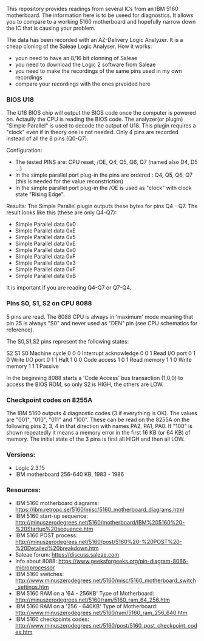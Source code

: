 This repository provides readings from several ICs from an IBM 5160 motherboard. The information here is to be useed for diagnostics. It allows you to compare to a working 5160 motherboard and hopefully narrow down the IC that is causing your problem.

The data has been recorded with an AZ-Delivery Logic Analyzer. It is a cheap cloning of the Saleae Logic Analyser. How it works:

- youn need to have an 8/16 bit clonning of Saleae
- you need to download the Logic 2 software from Saleae
- you need to make the recordings of the same pins used in my own recordings
- compare your recordings with the ones prvoided here 


### BIOS U18

The U18 BIOS chip will output the BIOS code once the computer is powered on. Actaully the CPU is reading the BIOS code. The analyzer(or plugin) "Simple Parallel" is used to decode the output of U18. This plugin requires a "clock" even if in theory one is not needed. Only 4 pins are recorded instead of all the 8 pins (Q0-Q7).

Configuration:
- The tested PINS are: CPU reset, /OE, Q4, Q5, Q6, Q7 (named also D4, D5 ...)
- In the simple parallel port plug-in the pins are ordered : Q4, Q5, Q6, Q7 (this is needed for the value reconstriction)
- In the simple parallel port plug-in the /OE is used as "clock" with clock state "Rising Edge".

Results:
The Simple Parallel plugin outputs these bytes for pins Q4 - Q7. The result looks like this (these are only Q4-Q7):

- Simple Parallel	data 0x0
- Simple Parallel	data 0xE
- Simple Parallel	data 0x5
- Simple Parallel	data 0xE
- Simple Parallel	data 0x0
- Simple Parallel	data 0xF
- Simple Parallel	data 0x3
- Simple Parallel	data 0xF
- Simple Parallel	data 0xB

It is important if you are reading Q4-Q7 or Q7-Q4. 

### Pins S0, S1, S2 on CPU 8088 
5 pins are read. The 8088 CPU is always in 'maximum' mode meaning that pin 25 is always "S0" and never used as "DEN" pin (see CPU schematics for reference).

The S0,S1,S2 pins represent the following states:

S2 S1 S0 Machine cycle
0 0 0 Interrupt acknowledge
0 0 1 Read I/O port
0 1 0 Write I/O port
0 1 1 Halt
1 0 0 Code access
1 0 1 Read memory
1 1 0 Write memory
1 1 1 Passive

In the beginning 8088 starts a 'Code Access' bus transaction (1,0,0) to access the BIOS ROM, so only S2 is HIGH, the others are LOW. 

### Checkpoint codes on 8255A

The IBM 5160 outputs 4 diagnostic codes (3 if everything is OK). The values are "001", "010", "011" and "100". These can be read on the 8255A on the following pins 2, 3, 4 in that direction with names PA2, PA1, PA0. If "100" is shown repeatedly it means a memory error in the first 16 KB (or 64 KB) of memory. The initial state of the 3 pins is first all HIGH and then all LOW.

### Versions:
- Logic 2.3.15
- IBM motherboard 256-640 KB, 1983 - 1986

### Resources:
- IBM 5160 motherboard diagrams: https://ibm.retropc.se/5160/misc/5160_motherboard_diagrams.html
- IBM 5160 start-up sequence: http://minuszerodegrees.net/5160/motherboard/IBM%205160%20-%20Startup%20sequence.htm
- IBM 5160 POST process: http://minuszerodegrees.net/5160/post/5160%20-%20POST%20-%20Detailed%20breakdown.htm
- Saleae forum: https://discuss.saleae.com
- Info about 8088: https://www.geeksforgeeks.org/pin-diagram-8086-microprocessor
- IBM 5160 switches: http://www.minuszerodegrees.net/5160/misc/5160_motherboard_switch_settings.htm
- IBM 5160 RAM on a '64 - 256KB' Type of Motherboard: http://minuszerodegrees.net/5160/ram/5160_ram_64_256.htm
- IBM 5160 RAM on a '256 - 640KB' Type of Motherboard: http://www.minuszerodegrees.net/5160/ram/5160_ram_256_640.htm
- IBM 5160 checkpoints codes: http://www.minuszerodegrees.net/5160/post/5160_post_checkpoint_codes.htm
